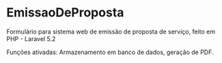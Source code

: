# EmissaoDeProposta

Formulário para sistema web de emissão de proposta de serviço, feito em PHP - Laravel 5.2

Funções ativadas: Armazenamento em banco de dados, geração de PDF.
